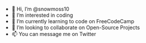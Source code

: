 - 👋 Hi, I’m @snowmoss10
- 👀 I’m interested in coding
- 🌱 I’m currently learning to code on FreeCodeCamp
- 💞️ I’m looking to collaborate on Open-Source Projects
- 📫 You can message me on Twitter

<!---
snowmoss10/snowmoss10 is a ✨ special ✨ repository because its `README.md` (this file) appears on your GitHub profile.
You can click the Preview link to take a look at your changes.
--->
